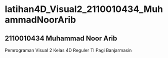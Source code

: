 # latihan4D_Visual2_2110010434_MuhammadNoorArib
2110010434 Muhammad Noor Arib
-------------------------------
Pemrograman Visual 2
Kelas 4D Reguler TI Pagi Banjarmasin

